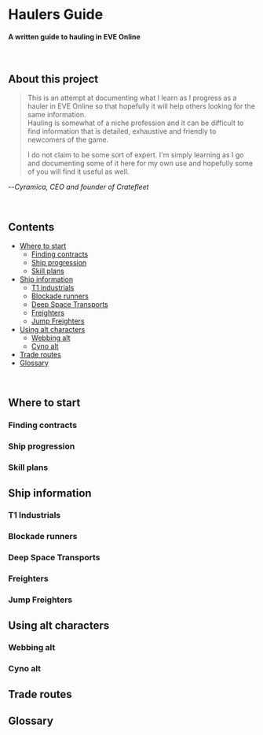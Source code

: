 # Haulers Guide #
#### A written guide to hauling in EVE Online
<br>  

## About this project
>This is an attempt at documenting what I learn as I progress as a hauler in EVE Online so that hopefully it will help others looking for the same information.  
Hauling is somewhat of a niche profession and it can be difficult to find information that is detailed, exhaustive and friendly to newcomers of the game.
>
>I do not claim to be some sort of expert. I'm simply learning as I go and documenting some of it here for my own use and hopefully some of you will find it useful as well.
>
 --<cite>Cyramica, CEO and founder of Cratefleet</cite>

<br>

## Contents

- [Where to start](#where-to-stat)
  - [Finding contracts](#finding-contracts)
  - [Ship progression](#ship-progression)
  - [Skill plans](#skill-plans)
- [Ship information](#ship-information)
  - [T1 industrials](#t1-industrials)
  - [Blockade runners](#blockade-runners)
  - [Deep Space Transports](#deep-space-transports)
  - [Freighters](#freighters)
  - [Jump Freighters](#jump-freighters)
- [Using alt characters](#using-alt-characters)
  - [Webbing alt](#webbing-alt)
  - [Cyno alt](#cyno-alt)
- [Trade routes](#trade-routes)
- [Glossary](#glossary)

<br>

## Where to start

### Finding contracts

### Ship progression

### Skill plans

## Ship information

### T1 Industrials

### Blockade runners

### Deep Space Transports

### Freighters

### Jump Freighters

## Using alt characters

### Webbing alt

### Cyno alt

## Trade routes

## Glossary

